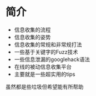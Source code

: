 # 简介
 - 信息收集的流程
 - 信息收集的姿势
 - 信息收集的常规和非常规打法
 - 一些基于关键字的Fuzz技术
 - 一些信息泄漏的googlehack语法
 - 在线的被动信息收集平台
 - 主要就是一些超实用的tips

虽然都是些垃圾但希望能有所帮助

